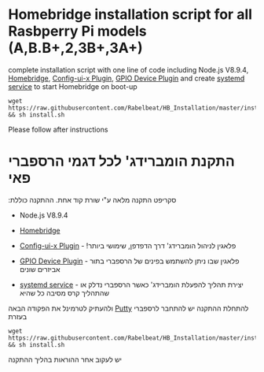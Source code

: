 # Homebridge installation script for all Rasbperry Pi models (A,B.B+,2,3B+,3A+)
complete installation script with one line of code including Node.js V8.9.4, [Homebridge](https://github.com/nfarina/homebridge), [Config-ui-x Plugin](https://github.com/oznu/homebridge-config-ui-x), [GPIO Device Plugin](https://github.com/oznu/homebridge-config-ui-x)
and create [systemd service](https://timleland.com/setup-homebridge-to-start-on-bootup) to start Homebridge on boot-up
```
wget https://raw.githubusercontent.com/Rabelbeat/HB_Installation/master/install.sh && sh install.sh
```
Please follow after instructions

# התקנת הומברידג' לכל דגמי הרספברי פאי
:סקריפט התקנה מלאה ע"י שורת קוד אחת. ההתקנה כוללת

* Node.js V8.9.4
* [Homebridge](https://github.com/nfarina/homebridge)

* [Config-ui-x Plugin](https://github.com/oznu/homebridge-config-ui-x) - !פלאגין לניהול הומברידג' דרך הדפדפן, שימושי ביותר 

* [GPIO Device Plugin](https://github.com/dubocr/homebridge-gpio-device) - פלאגין שבו ניתן להשתמש בפינים של הרספברי בתור אביזרים שונים

* [systemd service](https://timleland.com/setup-homebridge-to-start-on-bootup) - יצירת תהליך להפעלת הומברידג' כאשר הרספברי נדלק או 
שהתהליך קרס מסיבה כל שהיא 

ולהעתיק לטרמינל את הפקודה הבאה [Putty](https://the.earth.li/~sgtatham/putty/latest/w64/putty-64bit-0.70-installer.msi) להתחלת ההתקנה יש להתחבר לרספברי בעזרת 

```
wget https://raw.githubusercontent.com/Rabelbeat/HB_Installation/master/install.sh && sh install.sh
```
יש לעקוב אחר ההוראות בהליך ההתקנה

